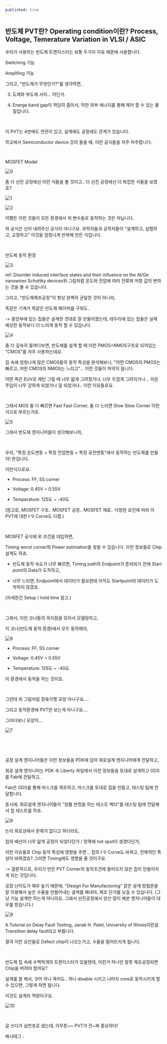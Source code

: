 ```yaml
---
published: true
---
```

## 반도체 PVT란? Operating condition이란? Process, Voltage, Temerature Variation in VLSI / ASIC

우리가 사용하는 반도체 트랜지스터는 보통 두가지 이유 때문에 사용합니다.

Switching 기능

Amplifing 기능

그리고, "반도체가 무엇인가?"를 생각하면,

3. 도체와 부도체 사이... 어딘가.

4. Energe band gap이 적당히 좁아서, 약한 외부 에너지를 통해 제어 할 수 있는 물질입니다.

​

이 PVT는 4번에도 연관이 있고, 설계에도 공정에도 관계가 있습니다.

학교에서 Semiconductor device 강의 들을 때, 이런 공식들을 자주 마주합니다.

​

MOSFET Model

![0](/asset/img/223376459380/0.png)

좀 더 선진 공정에선 이런 식들을 볼 것이고.. 더 선진 공정에선 더 복잡한 식들을 보겠죠?

![1](/asset/img/223376459380/1.png)

![2](/asset/img/223376459380/2.png)

어쨌든 이런 것들이 모든 환경에서 위 변수들로 동작하는 것은 아닙니다.

위 공식은 신이 내려주신 공식이 아니구요. 과학자들과 공학자들이 "설계하고, 실험하고, 교정하고" 이것을 엄청나게 반복해 만든 식입니다.

​

반도체 동작 환경

![3](/asset/img/223376459380/3.png)

ref: Disorder induced interface states and their influence on the AI/Ge nanowires Schottky devices위 그림처럼 온도와 전압에 따라 전류와 저항 값이 변하는 것을 볼 수 있습니다.

그리고, "반도체제조공정"이 항상 완벽히 균일한 것이 아니라,

똑같은 기계가 똑같은 반도체 웨이퍼를 구워도..

-> 중앙부에 있는 칩들은 설계한 것대로 잘 만들어졌는데, 테두리에 있는 칩들은 실제 예상한 동작보다 더 느리게 동작 할 수 있습니다.

![4](/asset/img/223376459380/4.png)

좀 더 깊숙히 들여다보면, 반도체를 설계 할 때 이런 PMOS+NMOS구조로 되어있는 "CMOS"를 자주 사용하는데요.

칩 속에 엄청나게 많은 CMOS들의 동작 특성을 분석해보니, "어떤 CMOS의 PMOS는 빠르고, 어떤 CMOS의 NMOS는 느리고"... 이런 것들이 파악이 됩니다.

어떤 쪽은 EUV로 패턴 그릴 때 너무 얇게 그려졌거나, 너무 두껍게 그려지거나... 이온 주입이 너무 강하게 되었거나 덜 되었거나.. 이런 이유들로요.

​

그래서 MOS 둘 다 빠르면 Fast Fast Corner, 둘 다 느리면 Slow Slow Corner 이런식으로 부르는거죠.

![5](/asset/img/223376459380/5.png)

그래서 반도체 엔지니어들이 생각해보니까,

​

우리, "특정 온도변동 + 특정 전압변동 + 특정 공전변동"에서 동작하는 반도체를 만들자! 한겁니다.

이런식으로요.

- Process: FF, SS corner

- Voltage: 0.45V ~ 0.55V 

- Temperature: 125도 ~ -40도

(참고로, MOSFET 구조.. MOSFET 공정.. MOSFET 재료.. 다양한 요인에 따라 이 PVT에 대한 I-V Curve도 다름.)

​

MOSFET 공식에 위 조건을 대입하면,

Timing worst corner와 Power estimation을 찾을 수 있습니다. 이런 정보들로 Chip 설계도 하죠.

- 반도체 동작 속도가 너무 빠르면, Timing path의 Endpoint가 준비되기 전에 Start point의 Data가 도착하고,

- 너무 느리면, Endpoint에서 데이터가 필요한데 아직도 Startpoint의 데이터가 도착하지 않겠죠.

(자세한건 Setup / hold time 참고.)

​

그래서, 이런 코너들의 꼭지점을 모아서 모델링하고,

이 코너(반도체 동작 환경)에서 모두 동작해야,

![6](/asset/img/223376459380/6.png)

- Process: FF, SS corner

- Voltage: 0.45V ~ 0.55V 

- Temperature: 125도 ~ -40도

이 환경에서 동작을 하는 것이죠.

​

그런데 위 그림처럼 정육각형 모양 아니구요....

그리고 동작환경에 PVT만 보는게 아니구요....

그러다보니 모양이...

![7](/asset/img/223376459380/7.png)

​

​

공정 설계 엔지니어들은 이런 정보들을 PDK에 담아 회로설계 엔지니어에게 전달하고, 

회로 설계 엔지니어는 PDK 속 Liberty 파일에서 이런 정보들을 토대로 설계하고 GDS를 Fab에 전달하고,

Fab은 GDS를 통해 마스크를 제조하고, 마스크를 토대로 칩을 만들고, 테스팅 팀에 전달합니다.

동시에, 회로설계 엔지니어들이 "양품 판정을 하는 테스트 벡터"를 테스팅 팀에 전달해서 칩 테스트를 하죠.

![8](/asset/img/223376459380/8.png)

논리 회로상에서 문제가 없다고 하더라도,

칩의 배선이 너무 얇게 공정이 되었다던가 / 한쪽에 hot spot이 생겼다던가,

이런 이슈들로 Chip 동작 특성에 영향을 주면... 칩의 I-V Curve도 바뀌고, 전체적인 특성이 바뀌겠죠? 그러면 Timing에도 영향을 줄 것이구요.

-> 결론적으로, 우리가 만든 PVT Corner의 동작조건에 들어오지 않은 칩이 만들어지게 되는 것입니다.

공정 난이도가 매우 높기 때문에, "Design For Manufactoring" 같은 설계 방법론을 잘 이용해서 높은 수율을 만들어내는 설계를 해내야, 제조 단가를 낮출 수 있습니다. (그냥 기능 설계만 하는게 아니라요. 그래서 선진공정에서 양산 많이 해본 엔지니어들이 대우를 받습니다.)

![9](/asset/img/223376459380/9.png)

A Tutorial on Delay Fault Testing, Janak H. Patel, University of Illinois이런걸 Transition delay fault라고 부릅니다.

결국 이런 요인들로 Defect chip이 나오는거고, 수율을 떨어뜨리게 됩니다.

​

반도체 칩 속에 수백억개의 트랜지스터가 있을텐데, 이런거 하나만 잘못 제조공정되면 Chip을 버려야 할까요?

설계를 잘 해서, 코어 하나 죽어도.. 하나 disable 시키고 나머지 core로 동작시키게 할 수 있으면, 그렇게 하면 됩니다.

이것도 설계자 역량이구요.

![10](/asset/img/223376459380/10.png)

​

글 쓰다가 삼천포로 샜는데, 아무튼~~ PVT가 진~짜 중요하다!

 해시태그 : 